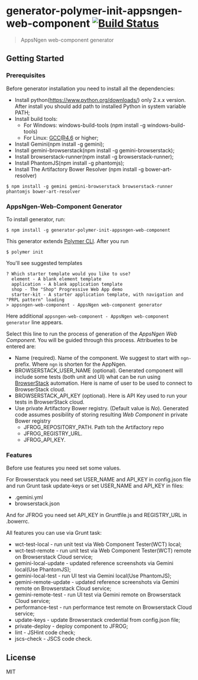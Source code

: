 # generator-polymer-init-appsngen-web-component [![Build Status](https://secure.travis-ci.org/appsngen/generator-polymer-init-appsngen-web-component.png?branch=master)](https://travis-ci.org/appsngen/generator-polymer-init-appsngen-web-component)

> AppsNgen web-component generator


## Getting Started

### Prerequisites

Before generator installation you need to install all the dependencies:
* Install python(https://www.python.org/downloads/) only 2.x.x version. After install you should add path to installed Python in system variable PATH;
* Install build tools:
  * For Windows: windows-build-tools (npm install -g windows-build-tools)
  * For Linux: GCC@4.6 or higher;
* Install Gemini(npm install -g gemini);
* Install gemini-browserstack(npm install -g gemini-browserstack);
* Install browserstack-runner(npm install -g browserstack-runner);
* Install PhantomJS(npm install -g phantomjs);
* Install The Artifactory Bower Resolver (npm install -g bower-art-resolver)

```
$ npm install -g gemini gemini-browserstack browserstack-runner phantomjs bower-art-resolver
```

### AppsNgen-Web-Component Generator

To install generator, run:

```
$ npm install -g generator-polymer-init-appsngen-web-component
```

This generator extends [Polymer CLI](https://www.polymer-project.org/1.0/docs/tools/polymer-cli#overview). After you run

```
$ polymer init
```

You'll see suggested templates

```
? Which starter template would you like to use?
  element - A blank element template
  application - A blank application template
  shop - The "Shop" Progressive Web App demo
  starter-kit - A starter application template, with navigation and "PRPL pattern" loading
> appsngen-web-component - AppsNgen web-component generator
```

Here additional `appsngen-web-component - AppsNgen web-component generator` line appears.

Select this line to run the process of generation of the *AppsNgen Web Component*. You will be guided through this process. Attribuetes to be entered are:
* Name (required). Name of the component. We  suggest to start with `ngn-` prefix. Where `ngn` is shorten for the AppNgen.
* BROWSERSTACK_USER_NAME (optional). Generated component will include some tests (both unit and UI) what can be run using [BrowserStack](https://www.browserstack.com) automation. Here is name of user to be used to connect to BrowserStack cloud.
* BROWSERSTACK_API_KEY (optional). Here is API Key used to run your tests in BrowserStack cloud.
* Use private Artifactory Bower registry. (Default value is *No*). Generated code assumes posibility of storing resulting *Web Component* in private Bower registry
  * JFROG_REPOSITORY_PATH. Path toh the Artifactory repo
  * JFROG_REGISTRY_URL.
  * JFROG_API_KEY.



### Features

Before use features you need set some values.

For Browserstack you need set USER_NAME and API_KEY in config.json file and run Grunt task update-keys or set USER_NAME and API_KEY in files:
* .gemini.yml
* browserstack.json

And for JFROG you need set API_KEY in Gruntfile.js and REGISTRY_URL in .bowerrc.

All features you can use via Grunt task:
* wct-test-local - run unit test via Web Component Tester(WCT) local;
* wct-test-remote - run unit test via Web Component Tester(WCT) remote on Browserstack Cloud service;
* gemini-local-update - updated reference screenshots via Gemini local(Use PhantomJS);
* gemini-local-test - run UI test via Gemini local(Use PhantomJS);
* gemini-remote-update - updated reference screenshots via Gemini remote on Browserstack Cloud service;
* gemini-remote-test - run UI test via Gemini remote on Browserstack Cloud service;
* performance-test - run performance test remote on Browserstack Cloud service;
* update-keys - update Browserstack credential from config.json file;
* private-deploy - deploy component to JFROG;
* lint - JSHint code check;
* jscs-check - JSCS code check.

## License

MIT

